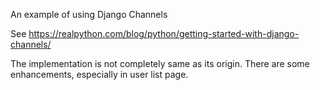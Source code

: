 An example of using Django Channels

See https://realpython.com/blog/python/getting-started-with-django-channels/

The implementation is not completely same as its origin.
There are some enhancements, especially in user list page.
